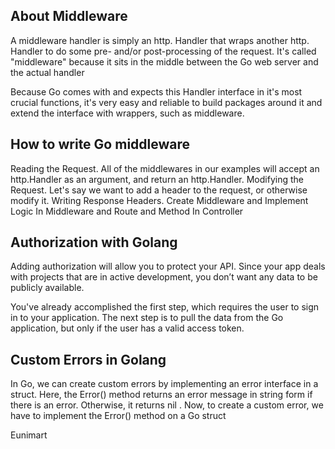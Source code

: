 
## About Middleware

A middleware handler is simply an http. Handler that wraps another http. 
Handler to do some pre- and/or post-processing of the request. 
It's called "middleware" because it sits in the middle between the Go web server and the actual handler

Because Go comes with and expects this Handler interface in it's most crucial functions, 
it's very easy and reliable to build packages around it and extend 
the interface with wrappers, such as middleware.


## How to write Go middleware

Reading the Request. All of the middlewares in our examples will accept an http.Handler as an argument, and return an http.Handler.
Modifying the Request. 
Let's say we want to add a header to the request, or otherwise modify it.
Writing Response Headers.
Create Middleware and Implement Logic In Middleware and Route and Method In Controller

## Authorization with Golang

Adding authorization will allow you to protect your API. 
Since your app deals with projects that are in active development, you don’t want any data to be publicly available.

You've already accomplished the first step, which requires the user to sign in to your application. The next step is to pull the data from the Go application, but only if the user has a valid access token.

## Custom Errors in Golang

In Go, we can create custom errors by implementing an error interface in a struct. Here, the Error() method returns an error message in string form if there is an error. Otherwise, it returns nil . Now, to create a custom error, we have to implement the Error() method on a Go struct

Eunimart
